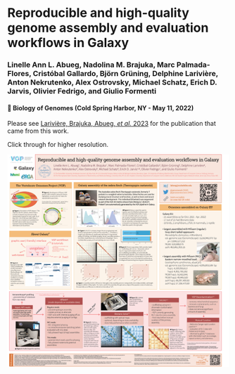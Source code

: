 # Reproducible and high-quality genome assembly and evaluation workflows in Galaxy

### **Linelle Ann L. Abueg**, Nadolina M. Brajuka, Marc Palmada-Flores, Cristóbal Gallardo, Björn Grüning, Delphine Larivière, Anton Nekrutenko, Alex Ostrovsky, Michael Schatz, Erich D. Jarvis, Olivier Fedrigo, and Giulio Formenti

#### :round_pushpin: Biology of Genomes (Cold Spring Harbor, NY - May 11, 2022)

Please see [Larivière, Brajuka, Abueg, *et al.* 2023](https://doi.org/10.1101/2023.06.28.546576 ) for the publication that came from this work.

Click through for higher resolution.

![poster](abueg_poster_BoG2022_final.png)
